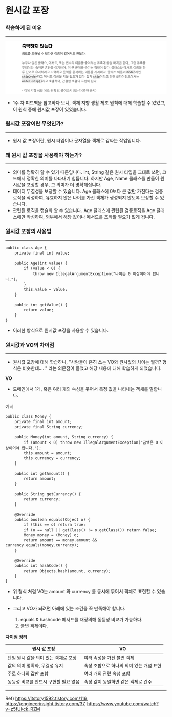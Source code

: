 # 원시값 포장

### 학습하게 된 이유

--------

![img.png](image/축약하지않는다.png)

* 1주 차 피드백을 참고하다 보니, 객체 지향 생활 체조 원칙에 대해 학습할 수 있었고, 이 원칙 중에 원시값 포장이 있었습니다. 


### 원시값 포장이란 무엇인가?

--------
* 원시 값 포장이란, 원시 타입이나 문자열을 객체로 감싸는 작업입니다.

### 왜 원시 값 포장을 사용해야 하는가?

--------
* 의미를 명확히 할 수 있기 때문입니다. int, String 같은 원시 타입을 그대로 쓰면, 코드에서 정확한 의미를 나타내기 힘듭니다. 하지만 Age, Name 클래스를 만들어 원시값을 포장할 경우, 그 의미가 더 명확해집니다.
* 데이터 무결성을 보장할 수 있습니다. Age 클래스에 0보다 큰 값만 가진다는 검증 로직을 작성하여, 유효하지 않은 나이를 가진 객체가 생성되지 않도록 보장할 수 있습니다.
* 관련된 로직을 캡슐화 할 수 있습니다. Age 클래스에 관련된 검증로직을 Age 클래스에만 작성하여, 외부에서 해당 값이나 메서드를 조작할 필요가 없게 됩니다.


### 원시값 포장의 사용법

-------
~~~
public class Age {
    private final int value;

    public Age(int value) {
        if (value < 0) {
            throw new IllegalArgumentException("나이는 0 이상이어야 합니다.");
        }
        this.value = value;
    }

    public int getValue() {
        return value;
    }
}
~~~

* 이러한 방식으로 원시값 포장을 사용할 수 있습니다. 


### 원시값과 VO의 차이점

-------
* 원시값 포장에 대해 학습하니, "사람들이 흔히 쓰는 VO와 원시값의 차이는 뭘까? 형식은 비슷한데....." 라는 의문점이 들었고 해당 내용에 대해 학습하게 되었습니다.

**VO**

* 도메인에서 1개, 혹은 여러 개의 속성을 묶어서 특정 값을 나타내는 객체를 말합니다. 

예시
~~~
public class Money {
    private final int amount;
    private final String currency;

    public Money(int amount, String currency) {
        if (amount < 0) throw new IllegalArgumentException("금액은 0 이상이어야 합니다.");
        this.amount = amount;
        this.currency = currency;
    }

    public int getAmount() {
        return amount;
    }

    public String getCurrency() {
        return currency;
    }

    @Override
    public boolean equals(Object o) {
        if (this == o) return true;
        if (o == null || getClass() != o.getClass()) return false;
        Money money = (Money) o;
        return amount == money.amount && currency.equals(money.currency);
    }

    @Override
    public int hashCode() {
        return Objects.hash(amount, currency);
    }
}
~~~

* 위 형식 처럼 VO는 amount 와 currency 를 동시에 묶어서 객체로 표현할 수 있습니다.

* 그리고 VO가 되려면 아래에 있는 조건을 꼭 만족해야 합니다.
    1. equals & hashcode 메서드를 재정의해 동등성 비교가 가능하다.
    2. 불변 객체이다.

**차이점 정리**

| 원시 값 포장                         | VO                             |
|--------------------------------------|-----------------------------------|
| 단일 원시 값을 의미 있는 객체로 포장 | 여러 속성을 가진 불변 객체                |
| 값의 의미 명확화, 무결성 유지        | 속성 조합으로 하나의 의미 있는 개념 표현   |
| 주로 하나의 값만 포함               | 여러 개의 관련 속성 포함                 |
| 동등성 비교를 반드시 구현할 필요 없음 | 속성 값이 동일하면 같은 객체로 간주        |

---

Ref) https://itstory1592.tistory.com/116, https://engineerinsight.tistory.com/37, https://www.youtube.com/watch?v=z5fUkck_RZM
